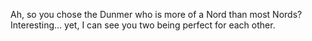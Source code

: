 Ah, so you chose the Dunmer who is more of a Nord than most Nords? Interesting... yet, I can see you two being perfect for each other.
